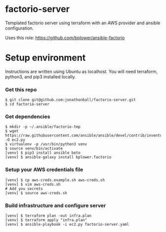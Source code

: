 # factorio-server
Templated factorio server using terraform with an AWS provider and ansible configuration.

Uses this role: https://github.com/bplower/ansible-factorio

# Setup environment
Instructions are written using Ubuntu as localhost.  You will need terraform,
python3, and pip3 installed locally.

### Get this repo

    $ git clone git@github.com:jonathonball/factorio-server.git
    $ cd factorio-server

### Get dependencies

    $ mkdir -p ~/.ansible/factorio-tmp
    $ wget https://raw.githubusercontent.com/ansible/ansible/devel/contrib/inventory/ec2.py -O ec2.py
    $ virtualenv -p /usr/bin/python3 venv
    $ source venv/bin/activate
    [venv] $ pip3 install ansible boto
    [venv] $ ansible-galaxy install bplower.factorio

### Setup your AWS credentials file

    [venv] $ cp aws-creds.example.sh aws-creds.sh
    [venv] $ vim aws-creds.sh
    # Add you secrets
    [venv] $ source aws-creds.sh

### Build infrastructure and configure server

    [venv] $ terraform plan -out infra.plan
    [venv] $ terraform apply "infra.plan"
    [venv] $ ansible-playbook -i ec2.py factorio-server.yaml
